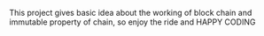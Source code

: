 This project gives basic idea about the working of block chain and immutable property of chain, so enjoy the ride and HAPPY CODING

